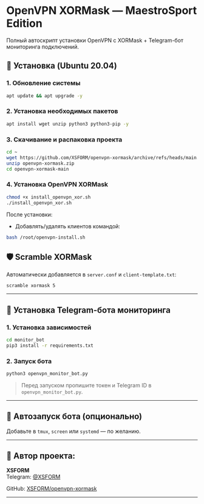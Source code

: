 
# OpenVPN XORMask — MaestroSport Edition

Полный автоскрипт установки OpenVPN с XORMask + Telegram-бот мониторинга подключений.

## 🚀 Установка (Ubuntu 20.04)

### 1. Обновление системы
```bash
apt update && apt upgrade -y
```

### 2. Установка необходимых пакетов
```bash
apt install wget unzip python3 python3-pip -y
```

### 3. Скачивание и распаковка проекта
```bash
cd ~
wget https://github.com/XSFORM/openvpn-xormask/archive/refs/heads/main.zip -O openvpn-xormask.zip
unzip openvpn-xormask.zip
cd openvpn-xormask-main
```

### 4. Установка OpenVPN XORMask
```bash
chmod +x install_openvpn_xor.sh
./install_openvpn_xor.sh
```
После установки:
- Добавлять/удалять клиентов командой:
```bash
bash /root/openvpn-install.sh
```

## 🛡 Scramble XORMask
Автоматически добавляется в `server.conf` и `client-template.txt`:
```
scramble xormask 5
```

---

## 🤖 Установка Telegram-бота мониторинга

### 1. Установка зависимостей
```bash
cd monitor_bot
pip3 install -r requirements.txt
```

### 2. Запуск бота
```bash
python3 openvpn_monitor_bot.py
```

> Перед запуском пропишите токен и Telegram ID в `openvpn_monitor_bot.py`.

---

## 🔁 Автозапуск бота (опционально)
Добавьте в `tmux`, `screen` или `systemd` — по желанию.

---

## 👤 Автор проекта:
**XSFORM**  
Telegram: [@XSFORM](https://t.me/XSFORM)

GitHub: [XSFORM/openvpn-xormask](https://github.com/XSFORM/openvpn-xormask)

---
